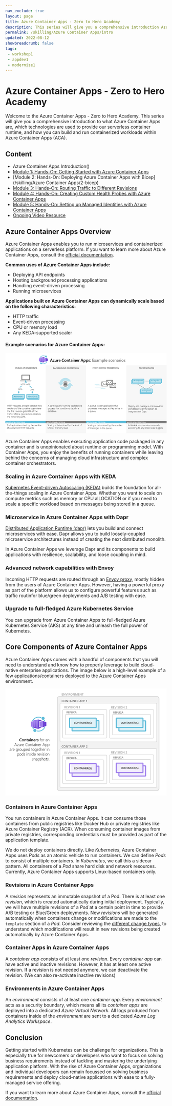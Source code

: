 ```yaml
---
nav_exclude: true
layout: page
title: Azure Container Apps - Zero to Hero Academy
description: This series will give you a comprehensive introduction Azure Container Apps.
permalink: /skilling/Azure Container Apps/intro
updated: 2022-08-12
showbreadcrumb: false
tags:
 - workshop1
 - appdev1
 - modernize1
---
```


# Azure Container Apps - Zero to Hero Academy

Welcome to the Azure Container Apps - Zero to Hero Academy. This series will give you a comprehensive introduction to what Azure Container Apps are, which technologies are used to provide our serverless container runtime, and how you can build and run containerized workloads within Azure Container Apps (ACA).

## Content
* Azure Container Apps Introduction()
* [Module 1: Hands-On: Getting Started with Azure Container Apps](https://keda.sh/)
* [Module 2: Hands-On: Deploying Azure Container Apps with Bicep](/skilling/Azure Container Apps/2-bicep)
* [Module 3: Hands-On: Routing Traffic to Different Revisions](https://keda.sh/)
* [Module 4: Hands-On: Creating Custom Health Probes with Azure Container Apps](https://keda.sh/)
* [Module 5: Hands-On: Setting up Managed Identities with Azure Container Apps](https://keda.sh/)
* [Ongoing Video Resource](https://keda.sh/)


## Azure Container Apps Overview

Azure Container Apps enables you to run microservices and containerized applications on a serverless platform. If you want to learn more about Azure Container Apps, consult the [official documentation](https://docs.microsoft.com/en-us/azure/container-apps/).

**Common uses of Azure Container Apps include:**
* Deploying API endpoints
* Hosting background processing applications
* Handling event-driven processing
* Running microservices


**Applications built on Azure Container Apps can dynamically scale based on the following characteristics:**
* HTTP traffic
* Event-driven processing
* CPU or memory load
* Any KEDA-supported scaler

#### Example scenarios for Azure Container Apps:
<div style="text-align: center;">

![](assets/aca-workshop/azure-container-apps-example-scenarios.png)

</div>

Azure Container Apps enables executing application code packaged in any container and is unopinionated about runtime or programming model. With Container Apps, you enjoy the benefits of running containers while leaving behind the concerns of managing cloud infrastructure and complex container orchestrators.

### Scaling in Azure Container Apps with KEDA

[Kubernetes Event-driven Autoscaling (KEDA)](https://keda.sh/) builds the foundation for all-the-things scaling in Azure Container Apps. Whether you want to scale on compute metrics such as memory or CPU alLOCATION or if you need to scale a specific workload based on messages being stored in a queue.


### Microservice in Azure Container Apps with Dapr

[Distributed Application Runtime (dapr)](https://dapr.io/) lets you build and connect microservices with ease. Dapr allows you to build loosely-coupled microservice architectures instead of creating the next distributed monolith.

In Azure Container Apps we leverage Dapr and its components to build applications with resilience, scalability, and loose coupling in mind.

### Advanced network capabilities with Envoy

Incoming HTTP requests are routed through an [Envoy proxy](https://www.envoyproxy.io/), mostly hidden from the users of Azure Container Apps. However, having a powerful proxy as part of the platform allows us to configure powerful features such as traffic routinfor blue/green deployments and A/B testing with ease.

### Upgrade to full-fledged Azure Kubernetes Service

You can upgrade from Azure Container Apps to full-fledged Azure Kubernetes Service (AKS) at any time and unleash the full power of Kubernetes.

## Core Components of Azure Container Apps

Azure Container Apps comes with a handful of components that you will need to understand and know how to properly leverage to build cloud-native enterprise applications. The image below is a high-level example of a few applications/containers deployed to the Azure Container Apps environment.

<div style="text-align: center;">

![](assets/aca-workshop/azure-container-apps-containers.png)

</div>


### Containers in Azure Container Apps

You run containers in Azure Container Apps. It can consume those containers from public registries like Docker Hub or private registries like Azure Container Registry (ACR). When consuming container images from private registries, corresponding credentials must be provided as part of the application template.

We do not deploy containers directly. Like _Kubernetes_, Azure Container Apps uses _Pods_ as an atomic vehicle to run containers. We can define _Pods_ to consist of multiple containers. In _Kubernetes_, we call this a sidecar pattern. All containers of a _Pod_ share hard disk and network resources. Currently, Azure Container Apps supports Linux-based containers only.

### Revisions in Azure Container Apps

A _revision_ represents an immutable snapshot of a Pod. There is at least one _revision_, which is created automatically during initial deployment. Typically, we will have multiple revisions of a _Pod_ at a certain point in time to provide A/B testing or Blue/Green deployments. New _revisions_ will be generated automatically when containers change or modifications are made to the `template` section of a _Pod_. Consider reviewing the [different change types](https://docs.microsoft.com/en-us/azure/container-apps/revisions#change-types), to understand which modifications will result in new revisions being created automatically by Azure Container Apps.

### Container Apps in Azure Container Apps

A _container app_ consists of at least one _revision_. Every _container app_ can have active and inactive revisions. However, it has at least one active revision. If a revision is not needed anymore, we can deactivate the revision. (We can also re-activate inactive revisions)

### Environments in Azure Container Apps

An _environment_ consists of at least one _container app_. Every _environment_ acts as a security boundary, which means all its _container apps_ are deployed into a dedicated _Azure Virtual Network_. All logs produced from containers inside of the _environment_ are sent to a dedicated _Azure Log Analytics Workspace_.


## Conclusion

Getting started with Kubernetes can be challenge for organizations. This is especially true for newcomers or developers who want to focus on solving business requirements instead of tackling and mastering the underlying application platform. With the rise of Azure Container Apps, organizations and individual developers can remain focussed on solving business requirements and deploy cloud-native applications with ease to a fully-managed service offering.

If you want to learn more about Azure Container Apps, consult the [official documentation](https://docs.microsoft.com/en-us/azure/container-apps/).